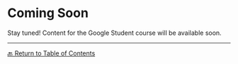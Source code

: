 # Coming Soon

Stay tuned! Content for the Google Student course will be available soon.

---

[🔙 Return to Table of Contents](https://kernel-rb.github.io/CSLearningToolkit/)